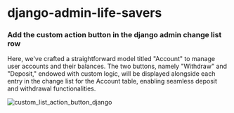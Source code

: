# django-admin-life-savers

### Add the custom action button in the django admin change list row

Here, we've crafted a straightforward model titled "Account" to manage user accounts and their balances. The two buttons, namely "Withdraw" and "Deposit," endowed with custom logic, will be displayed alongside each entry in the change list for the Account table, enabling seamless deposit and withdrawal functionalities.

![custom_list_action_button_django](https://github.com/binary-ibex/django-admin-life-savers/assets/70746835/72dce14d-8d88-495e-8efc-420639d33923)




